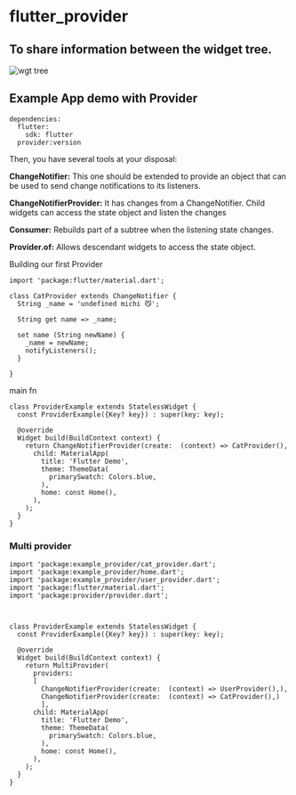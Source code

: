 # flutter_provider
## To share information between the widget tree.
![wgt tree](https://github.com/adityagaur0/flutter_provider/assets/112656570/28d9cf90-f4f2-4160-8bfc-015aaf5f2b4f)

## Example App demo with Provider
```
dependencies:
  flutter:
    sdk: flutter
  provider:version
```

Then, you have several tools at your disposal:

**ChangeNotifier:**         This one should be extended to provide an object that can be used to send change notifications to its listeners.

**ChangeNotifierProvider:** It has changes from a ChangeNotifier. Child widgets can access the state object and listen the changes

**Consumer:**               Rebuilds part of a subtree when the listening state changes.

**Provider.of:**            Allows descendant widgets to access the state object.

Building our first Provider
```
import 'package:flutter/material.dart';

class CatProvider extends ChangeNotifier {
  String _name = 'undefined michi 😼';

  String get name => _name;

  set name (String newName) {
    _name = newName;
    notifyListeners();
  }

}
```
main fn


```
class ProviderExample extends StatelessWidget {
  const ProviderExample({Key? key}) : super(key: key);

  @override
  Widget build(BuildContext context) {
    return ChangeNotifierProvider(create:  (context) => CatProvider(),
      child: MaterialApp(
        title: 'Flutter Demo',
        theme: ThemeData(
          primarySwatch: Colors.blue,
        ),
        home: const Home(),
      ),
    );
  }
}

```
### Multi provider

```
import 'package:example_provider/cat_provider.dart';
import 'package:example_provider/home.dart';
import 'package:example_provider/user_provider.dart';
import 'package:flutter/material.dart';
import 'package:provider/provider.dart';



class ProviderExample extends StatelessWidget {
  const ProviderExample({Key? key}) : super(key: key);

  @override
  Widget build(BuildContext context) {
    return MultiProvider(
      providers: 
      [
        ChangeNotifierProvider(create:  (context) => UserProvider(),),
        ChangeNotifierProvider(create:  (context) => CatProvider(),)
        ],
      child: MaterialApp(
        title: 'Flutter Demo',
        theme: ThemeData(
          primarySwatch: Colors.blue,
        ),
        home: const Home(),
      ),
    );
  }
}
```
